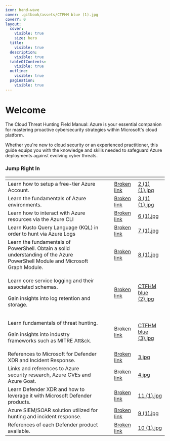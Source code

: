 ```yaml
---
icon: hand-wave
cover: .gitbook/assets/CTFHM blue (1).jpg
coverY: 0
layout:
  cover:
    visible: true
    size: hero
  title:
    visible: true
  description:
    visible: true
  tableOfContents:
    visible: true
  outline:
    visible: true
  pagination:
    visible: true
---
```


# Welcome

The Cloud Threat Hunting Field Manual: Azure is your essential companion for mastering proactive cybersecurity strategies within Microsoft's cloud platform.&#x20;

Whether you're new to cloud security or an experienced practitioner, this guide equips you with the knowledge and skills needed to safeguard Azure deployments against evolving cyber threats.

### **Jump Right In**

<table data-view="cards"><thead><tr><th></th><th></th><th></th><th data-hidden data-card-target data-type="content-ref"></th><th data-hidden data-card-cover data-type="files"></th></tr></thead><tbody><tr><td>Learn how to setup a free-tier Azure Account.</td><td></td><td></td><td><a href="broken-reference">Broken link</a></td><td><a href=".gitbook/assets/2 (1) (1).jpg">2 (1) (1).jpg</a></td></tr><tr><td>Learn the fundamentals of Azure environments.</td><td></td><td></td><td><a href="broken-reference">Broken link</a></td><td><a href=".gitbook/assets/3 (1) (1).jpg">3 (1) (1).jpg</a></td></tr><tr><td>Learn how to interact with Azure resources via the Azure CLI</td><td></td><td></td><td><a href="broken-reference">Broken link</a></td><td><a href=".gitbook/assets/6 (1).jpg">6 (1).jpg</a></td></tr><tr><td>Learn Kusto Query Language (KQL) in order to hunt via Azure Logs</td><td></td><td></td><td><a href="broken-reference">Broken link</a></td><td><a href=".gitbook/assets/7 (1).jpg">7 (1).jpg</a></td></tr><tr><td>Learn the fundamentals of PowerShell.  Obtain a solid understanding of the Azure PowerShell Module and Microsoft Graph Module.</td><td></td><td></td><td><a href="broken-reference">Broken link</a></td><td><a href=".gitbook/assets/8 (1).jpg">8 (1).jpg</a></td></tr><tr><td><p>Learn core service logging and their associated schemas. </p><p></p><p>Gain insights into log retention and storage. </p></td><td></td><td></td><td><a href="broken-reference">Broken link</a></td><td><a href=".gitbook/assets/CTFHM blue (2).jpg">CTFHM blue (2).jpg</a></td></tr><tr><td><p>Learn fundamentals of threat hunting. </p><p></p><p>Gain insights into industry frameworks such as MITRE Att&#x26;ck. </p></td><td></td><td></td><td><a href="broken-reference">Broken link</a></td><td><a href=".gitbook/assets/CTFHM blue (3).jpg">CTFHM blue (3).jpg</a></td></tr><tr><td>References to Microsoft for Defender XDR and Incident Response.</td><td></td><td></td><td><a href="broken-reference">Broken link</a></td><td><a href=".gitbook/assets/3.jpg">3.jpg</a></td></tr><tr><td>Links and references to Azure security research, Azure CVEs and Azure Goat.</td><td></td><td></td><td><a href="broken-reference">Broken link</a></td><td><a href=".gitbook/assets/4.jpg">4.jpg</a></td></tr><tr><td>Learn Defender XDR and how to leverage it with Microsoft Defender products. </td><td></td><td></td><td><a href="broken-reference">Broken link</a></td><td><a href=".gitbook/assets/11 (1).jpg">11 (1).jpg</a></td></tr><tr><td>Azure SIEM/SOAR solution utilized for hunting and incident response. </td><td></td><td></td><td><a href="broken-reference">Broken link</a></td><td><a href=".gitbook/assets/9 (1).jpg">9 (1).jpg</a></td></tr><tr><td>References of each Defender product available.</td><td></td><td></td><td><a href="broken-reference">Broken link</a></td><td><a href=".gitbook/assets/10 (1).jpg">10 (1).jpg</a></td></tr></tbody></table>

